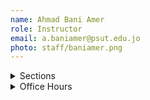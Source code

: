 ```yaml
---
name: Ahmad Bani Amer
role: Instructor
email: a.baniamer@psut.edu.jo
photo: staff/baniamer.png
---
```

<details class="jtd-accordion">
  <summary>Sections</summary>
  <ul>
    <li><a href="#section-1">Section 1</a></li>
    <li><a href="#section-2">Section 2</a></li>
    <li><a href="#section-3">Section 3</a></li>
    <li><a href="#section-4">Section 4</a></li>
  </ul>
</details>

<details class="jtd-accordion">
  <summary>Office Hours</summary>
  <ul>
    <li>SuTuTh: xx - xx</li>
    <li>MoWe: xx - xx</li>
  </ul>
</details>